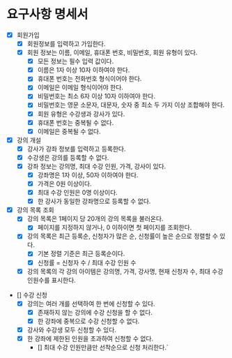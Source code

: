 # 요구사항 명세서

- [x] 회원가입
  - [x] 회원정보를 입력하고 가입한다.
  - [x] 회원 정보는 이름, 이메일, 휴대폰 번호, 비밀번호, 회원 유형이 있다.
    - [x] 모든 정보는 필수 입력 값이다.
    - [x] 이름은 1자 이상 10자 이하여야 한다.
    - [x] 휴대폰 번호는 전화번호 형식이어야 한다.
    - [x] 이메일은 이메일 형식이어야 한다.
    - [x] 비밀번호는 최소 6자 이상 10자 이하여야 한다.
    - [x] 비밀번호는 영문 소문자, 대문자, 숫자 중 최소 두 가지 이상 조합해야 한다.
    - [x] 회원 유형은 수강생과 강사가 있다.
    - [x] 휴대폰 번호는 중복될 수 없다.
    - [x] 이메일은 중복될 수 없다.
- [x] 강의 개설
  - [x] 강사가 강좌 정보를 입력하고 등록한다.
  - [x] 수강생은 강의를 등록할 수 없다.
  - [x] 강좌 정보는 강의명, 최대 수강 인원, 가격, 강사이 있다.
    - [x] 강좌명은 1자 이상, 50자 이하여야 한다.
    - [x] 가격은 0원 이상이다.
    - [x] 최대 수강 인원은 0명 이상이다.
    - [x] 한 강사가 동일한 강좌명으로 등록할 수 없다.
- [x] 강의 목록 조회
  - [x] 강의 목록은 1페이지 당 20개의 강의 목록을 불러온다.
    - [x] 페이지를 지정하지 않거나, 0 이하이면 첫 페이지를 조회한다.
  - [x] 강의 목록은 최근 등록순, 신청자가 많은 순, 신청률이 높은 순으로 정렬할 수 있다.
    - [x] 기본 정렬 기준은 최근 등록순이다.
    - [x] 신청률 = 신청자 수 / 최대 수강 인원 수
  - [x] 강의 목록의 각 강의 아이템은 강의명, 가격, 강사명, 현재 신청자 수, 최대 수강 인원수를 표시한다.
- [] 수강 신청
  - [x] 강의는 여러 개를 선택하여 한 번에 신청할 수 있다.
    - [x] 존재하지 않는 강의에 수강 신청을 할 수 없다.
    - [x] 한 강좌에 중복으로 수강 신청할 수 없다.
  - [x] 강사와 수강생 모두 신청할 수 있다.
  - [x] 한 강좌에 제한된 인원을 초과하여 신청할 수 없다.
    - [] 최대 수강 인원만큼만 선착순으로 신청 처리한다.`
